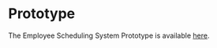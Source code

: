 # Prototype

The Employee Scheduling System Prototype is available [here](https://phentnil.github.io/employee-scheduling-system/prototype/).
